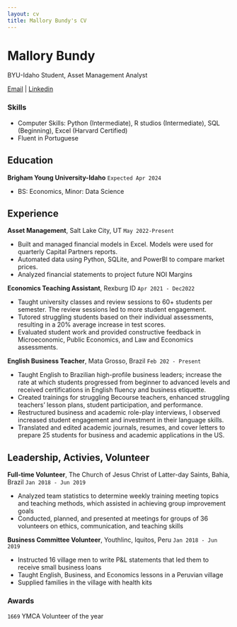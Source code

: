 ```yaml
---
layout: cv
title: Mallory Bundy's CV
---
```

# Mallory Bundy
BYU-Idaho Student, Asset Management Analyst

<div id="webaddress">
<a href="bundymallory@gmail.com">Email</a>
| <a href="linkedin.com/in/mallory-bundy">Linkedin</a>
</div>



### Skills

- Computer Skills: Python (Intermediate), R studios (Intermediate), SQL (Beginning), Excel (Harvard Certified) 
- Fluent in Portuguese 
 


## Education

__Brigham Young University-Idaho__
`Expected Apr 2024`

- BS: Economics, Minor: Data Science


## Experience
__Asset Management__, Salt Lake City, UT 
`May 2022-Present`

- Built and managed financial models in Excel. Models were used for quarterly Capital Partners reports.  
- Automated data using Python, SQLite, and PowerBI to compare market prices.  
- Analyzed financial statements to project future NOI Margins 


__Economics Teaching Assistant__, Rexburg ID 
`Apr 2021 - Dec2022`

- Taught university classes and review sessions to 60+ students per semester. The review sessions led to more student engagement. 
- Tutored struggling students based on their individual assessments, resulting in a 20% average increase in test scores.  
- Evaluated student work and provided constructive feedback in Microeconomic, Public Economics, and Law and Economics assessments.  

__English Business Teacher__, Mata Grosso, Brazil 
`Feb 202 - Present`

- Taught English to Brazilian high-profile business leaders; increase the rate at which students progressed from beginner to advanced levels and received certifications in English fluency and business etiquette.  
- Created trainings for struggling Becourse teachers, enhanced struggling teachers’ lesson plans, student participation, and performance.  
- Restructured business and academic role-play interviews, I observed increased student engagement and investment in their language skills. 
- Translated and edited academic journals, resumes, and cover letters to prepare 25 students for business and academic applications in the US.   

## Leadership, Activies, Volunteer
__Full-time Volunteer__, The Church of Jesus Christ of Latter-day Saints, Bahia, Brazil 
`Jan 2018 - Jun 2019`

- Analyzed team statistics to determine weekly training meeting topics and teaching methods, which assisted in achieving group improvement goals 
- Conducted, planned, and presented at meetings for groups of 36 volunteers on ethics, communication, and teaching skills 

__Business Committee Volunteer__, Youthlinc, Iquitos, Peru 
`Jan 2018 - Jun 2019`

- Instructed 16 village men to write P&L statements that led them to receive small business loans 
- Taught English, Business, and Economics lessons in a Peruvian village 
- Supplied families in the village with health kits 

### Awards

`1669`
YMCA Volunteer of the year 


<!-- ### Footer

Last updated: Apr 2024 -->
